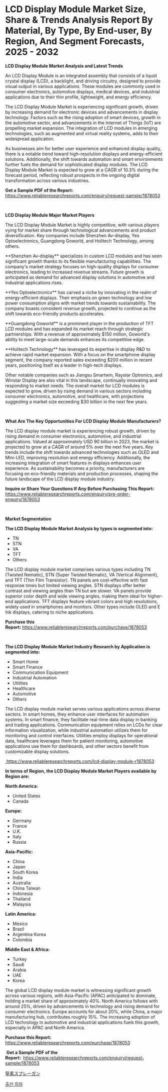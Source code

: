 <p><h1>LCD Display Module Market Size, Share & Trends Analysis Report By Material, By Type, By End-user, By Region, And Segment Forecasts, 2025 - 2032</h1></p><p><strong>LCD Display Module Market Analysis and Latest Trends</strong></p>
<p><p>An LCD Display Module is an integrated assembly that consists of a liquid crystal display (LCD), a backlight, and driving circuitry, designed to provide visual output in various applications. These modules are commonly used in consumer electronics, automotive displays, medical devices, and industrial applications due to their thin profile, lightweight, and energy efficiency.</p><p>The LCD Display Module Market is experiencing significant growth, driven by increasing demand for electronic devices and advancements in display technology. Factors such as the rising adoption of smart devices, growth in the automotive sector, and advancements in the Internet of Things (IoT) are propelling market expansion. The integration of LCD modules in emerging technologies, such as augmented and virtual reality systems, adds to their widespread application.</p><p>As businesses aim for better user experience and enhanced display quality, there is a notable trend toward high-resolution displays and energy-efficient solutions. Additionally, the shift towards automation and smart environments further fuels the demand for sophisticated display modules. The LCD Display Module Market is expected to grow at a CAGR of 10.3% during the forecast period, reflecting robust prospects in the ongoing digital transformation across various industries.</p></p>
<p><strong>Get a Sample PDF of the Report:&nbsp;</strong> <a href="https://www.reliableresearchreports.com/enquiry/request-sample/1878053?utm_campaign=123&utm_medium=2&utm_source=Github&utm_content=ia&utm_term=12022025&utm_id=lcd-display-module">https://www.reliableresearchreports.com/enquiry/request-sample/1878053</a></p>
<p>&nbsp;</p>
<p><strong>LCD Display Module Major Market Players</strong></p>
<p><p>The LCD Display Module Market is highly competitive, with various players vying for market share through technological advancements and product diversification. Key companies include Shenzhen Av-display, Yes Optoelectronics, Guangdong Goworld, and Holitech Technology, among others. </p><p>**Shenzhen Av-display** specializes in custom LCD modules and has seen significant growth thanks to its flexible manufacturing capabilities. The company's market strategy focuses on high-quality displays for consumer electronics, leading to increased revenue streams. Future growth is anticipated as demand for advanced display solutions in automotive and industrial applications rises.</p><p>**Yes Optoelectronics** has carved a niche by innovating in the realm of energy-efficient displays. Their emphasis on green technology and low power consumption aligns with market trends towards sustainability. The company boasts consistent revenue growth, projected to continue as the shift towards eco-friendly products accelerates.</p><p>**Guangdong Goworld** is a prominent player in the production of TFT LCD modules and has expanded its market reach through strategic partnerships. With a revenue of approximately $150 million, Goworld's ability to meet large-scale demands enhances its competitive edge.</p><p>**Holitech Technology** has leveraged its expertise in display R&D to achieve rapid market expansion. With a focus on the smartphone display segment, the company reported sales exceeding $200 million in recent years, positioning itself as a leader in high-tech displays. </p><p>Other notable companies such as Jiangsu Smartwin, Raystar Optronics, and Winstar Display are also vital in this landscape, continually innovating and responding to market needs. The overall market for LCD modules is expected to grow, driven by rising demand in various sectors including consumer electronics, automotive, and healthcare, with projections suggesting a market size exceeding $30 billion in the next few years.</p></p>
<p>&nbsp;</p>
<p><strong>What Are The Key Opportunities For LCD Display Module Manufacturers?</strong></p>
<p><p>The LCD display module market is experiencing robust growth, driven by rising demand in consumer electronics, automotive, and industrial applications. Valued at approximately USD 90 billion in 2023, the market is projected to grow at a CAGR of around 5% over the next five years. Key trends include the shift towards advanced technologies such as OLED and Mini-LED, improving resolution and energy efficiency. Additionally, the increasing integration of smart features in displays enhances user experience. As sustainability becomes a priority, manufacturers are focusing on eco-friendly materials and production processes, shaping the future landscape of the LCD display module industry.</p></p>
<p><strong>Inquire or Share Your Questions If Any Before Purchasing This Report:</strong> <a href="https://www.reliableresearchreports.com/enquiry/pre-order-enquiry/1878053?utm_campaign=123&utm_medium=2&utm_source=Github&utm_content=ia&utm_term=12022025&utm_id=lcd-display-module">https://www.reliableresearchreports.com/enquiry/pre-order-enquiry/1878053</a></p>
<p>&nbsp;</p>
<p><strong>Market Segmentation</strong></p>
<p><strong>The LCD Display Module Market Analysis by types is segmented into:</strong></p>
<p><ul><li>TN</li><li>STN</li><li>VA</li><li>TFT</li><li>Others</li></ul></p>
<p><p>The LCD display module market comprises various types including TN (Twisted Nematic), STN (Super Twisted Nematic), VA (Vertical Alignment), and TFT (Thin Film Transistor). TN panels are cost-effective with fast response times but limited viewing angles. STN displays offer better contrast and viewing angles than TN but are slower. VA panels provide superior color depth and wide viewing angles, making them ideal for higher-end applications. TFT displays feature vibrant colors and high resolutions, widely used in smartphones and monitors. Other types include OLED and E Ink displays, catering to niche applications.</p></p>
<p><strong>Purchase this Report:&nbsp;</strong><a href="https://www.reliableresearchreports.com/purchase/1878053?utm_campaign=123&utm_medium=2&utm_source=Github&utm_content=ia&utm_term=12022025&utm_id=lcd-display-module">https://www.reliableresearchreports.com/purchase/1878053</a></p>
<p>&nbsp;</p>
<p><strong>The LCD Display Module Market Industry Research by Application is segmented into:</strong></p>
<p><ul><li>Smart Home</li><li>Smart Finance</li><li>Communication Equipment</li><li>Industrial Automation</li><li>Utilities</li><li>Healthcare</li><li>Automotive</li><li>Others</li></ul></p>
<p><p>The LCD display module market serves various applications across diverse sectors. In smart homes, they enhance user interfaces for automation systems. In smart finance, they facilitate real-time data display in banking and trading applications. Communication equipment relies on LCDs for clear information visualization, while industrial automation utilizes them for monitoring and control interfaces. Utilities employ displays for operational data, healthcare leverages them for patient monitoring, automotive applications use them for dashboards, and other sectors benefit from customizable display solutions.</p></p>
<p><a href="https://www.reliableresearchreports.com/lcd-display-module-r1878053?utm_campaign=123&utm_medium=2&utm_source=Github&utm_content=ia&utm_term=12022025&utm_id=lcd-display-module">&nbsp;https://www.reliableresearchreports.com/lcd-display-module-r1878053</a></p>
<p><strong>In terms of Region, the LCD Display Module Market Players available by Region are:</strong></p>
<p>
    <p> <strong> North America: </strong>
        <ul>
            <li>United States</li>
            <li>Canada</li>
        </ul>
        </p> 
    <p> <strong> Europe: </strong>
        <ul>
            <li>Germany</li>
            <li>France</li>
            <li>U.K.</li>
            <li>Italy</li>
            <li>Russia</li>
        </ul>
        </p> 
    <p> <strong> Asia-Pacific: </strong>
        <ul>
            <li>China</li>
            <li>Japan</li>
            <li>South Korea</li>
            <li>India</li>
            <li>Australia</li>
            <li>China Taiwan</li>
            <li>Indonesia</li>
            <li>Thailand</li>
            <li>Malaysia</li>
        </ul>
        </p> 
    <p> <strong> Latin America: </strong>
        <ul>
            <li>Mexico</li>
            <li>Brazil</li>
            <li>Argentina Korea</li>
            <li>Colombia</li>
        </ul>
        </p> 
    <p> <strong> Middle East & Africa: </strong>
        <ul>
            <li>Turkey</li>
            <li>Saudi</li>
            <li>Arabia</li>
            <li>UAE</li>
            <li>Korea</li>
        </ul>
    </p>
    </p>
<p><p>The global LCD display module market is witnessing significant growth across various regions, with Asia-Pacific (APAC) anticipated to dominate, holding a market share of approximately 40%. North America follows with around 25%, driven by advancements in technology and rising demand for consumer electronics. Europe accounts for about 20%, while China, a major manufacturing hub, contributes roughly 15%. The increasing adoption of LCD technology in automotive and industrial applications fuels this growth, especially in APAC and North America.</p></p>
<p><strong>Purchase this Report: </strong><a href="https://www.reliableresearchreports.com/purchase/1878053?utm_campaign=123&utm_medium=2&utm_source=Github&utm_content=ia&utm_term=12022025&utm_id=lcd-display-module">https://www.reliableresearchreports.com/purchase/1878053</a></p>
<p>&nbsp;<strong>Get a Sample PDF of the Report:&nbsp;&nbsp;</strong><a href="https://www.reliableresearchreports.com/enquiry/request-sample/1878053?utm_campaign=123&utm_medium=2&utm_source=Github&utm_content=ia&utm_term=12022025&utm_id=lcd-display-module">https://www.reliableresearchreports.com/enquiry/request-sample/1878053</a></p>
<p><strong></strong></p>
<p><p><a href="https://github.com/mohamedbakry57/Market-Research-Report-List-6/blob/main/989075936124.md?utm_campaign=123&utm_medium=2&utm_source=Github&utm_content=ia&utm_term=12022025&utm_id=lcd-display-module">窒素スプレーガン</a></p><p><a href="https://github.com/laholand/Market-Research-Report-List-7/blob/main/363881936406.md?utm_campaign=123&utm_medium=2&utm_source=Github&utm_content=ia&utm_term=12022025&utm_id=lcd-display-module">출산 의자</a></p></p>